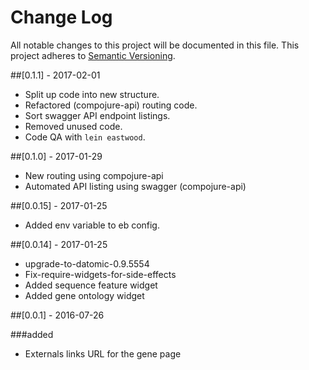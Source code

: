# Change Log
All notable changes to this project will be documented in this file.
This project adheres to [Semantic Versioning](http://semver.org/).

##[0.1.1] - 2017-02-01
- Split up code into new structure.
- Refactored (compojure-api) routing code.
- Sort swagger API endpoint listings.
- Removed unused code.
- Code QA with `lein eastwood`.

##[0.1.0] - 2017-01-29
- New routing using compojure-api
- Automated API listing using swagger (compojure-api)

##[0.0.15] - 2017-01-25
- Added env variable to eb config.

##[0.0.14] - 2017-01-25
- upgrade-to-datomic-0.9.5554
- Fix-require-widgets-for-side-effects
- Added sequence feature widget
- Added gene ontology widget

##[0.0.1] - 2016-07-26

###added
- Externals links URL for the gene page
